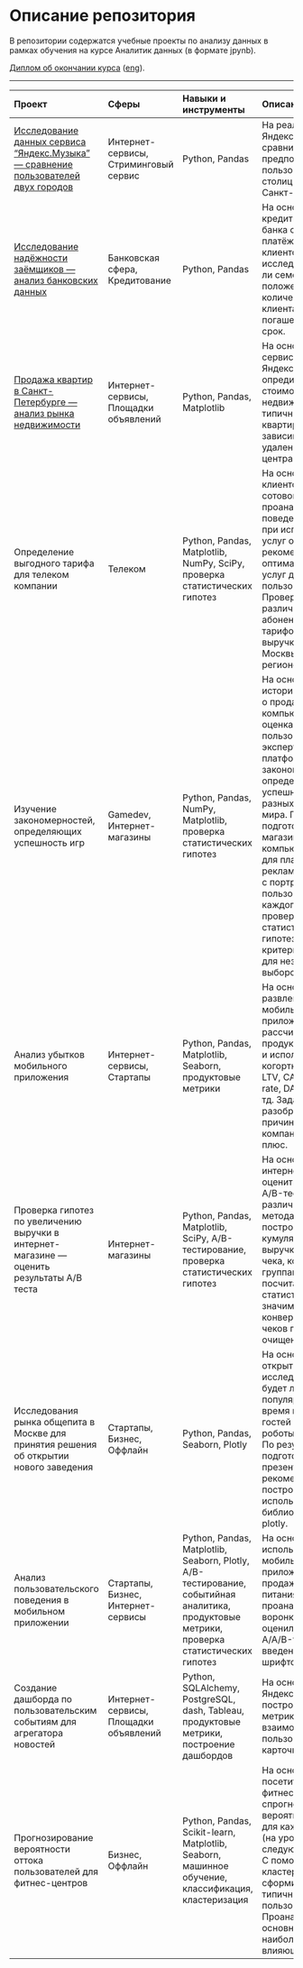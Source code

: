 # Описание репозитория
В репозитории содержатся учебные проекты по анализу данных в рамках обучения на курсе Аналитик данных (в формате jpynb).

[Диплом об окончании курса](https://drive.google.com/file/d/1IrpjXOZRnrvHB58-aP94zVE8ge-j1L6Y/view?usp=sharing) ([eng](https://drive.google.com/file/d/1hl99-5iqAOnpObwJNlmPkr6nphEeGRhF/view?usp=sharing)).
____
| Проект | Сферы | Навыки и инструменты | Описание проекта
|:----|:----|:----|:----|
| [Исследование данных сервиса “Яндекс.Музыка” — сравнение пользователей двух городов](https://github.com/csvictorie/training_projects/tree/main/%D0%98%D1%81%D1%81%D0%BB%D0%B5%D0%B4%D0%BE%D0%B2%D0%B0%D0%BD%D0%B8%D0%B5%20%D0%B4%D0%B0%D0%BD%D0%BD%D1%8B%D1%85%20%D1%81%D0%B5%D1%80%D0%B2%D0%B8%D1%81%D0%B0%20%D0%AF%D0%BD%D0%B4%D0%B5%D0%BA%D1%81.%D0%9C%D1%83%D0%B7%D1%8B%D0%BA%D0%B0) | Интернет-сервисы, Стриминговый сервис | Python, Pandas | На реальных данных Яндекс.Музыки сравнила поведение и предпочтения пользователей двух столиц — Москвы и Санкт-Петербурга. |
| [Исследование надёжности заёмщиков — анализ банковских данных](https://github.com/csvictorie/training_projects/tree/main/%D0%98%D1%81%D1%81%D0%BB%D0%B5%D0%B4%D0%BE%D0%B2%D0%B0%D0%BD%D0%B8%D0%B5%20%D0%BD%D0%B0%D0%B4%D1%91%D0%B6%D0%BD%D0%BE%D1%81%D1%82%D0%B8%20%D0%B7%D0%B0%D1%91%D0%BC%D1%89%D0%B8%D0%BA%D0%BE%D0%B2) | Банковская сфера, Кредитование | Python, Pandas | На основе данных кредитного отдела банка о платёжеспособности клиентов  исследовала, влияет ли семейное положение и количество детей клиента на факт погашения кредита в срок. |
| [Продажа квартир в Санкт-Петербурге — анализ рынка недвижимости](https://github.com/csvictorie/training_projects/tree/main/%D0%90%D0%BD%D0%B0%D0%BB%D0%B8%D0%B7%20%D1%80%D1%8B%D0%BD%D0%BA%D0%B0%20%D0%BD%D0%B5%D0%B4%D0%B2%D0%B8%D0%B6%D0%B8%D0%BC%D0%BE%D1%81%D1%82%D0%B8%20%D0%A1%D0%B0%D0%BD%D0%BA%D1%82-%D0%9F%D0%B5%D1%82%D0%B5%D1%80%D0%B1%D1%83%D1%80%D0%B3%D0%B0) | Интернет-сервисы, Площадки объявлений | Python, Pandas, Matplotlib | На основе данных сервиса Яндекс.Недвижимость опредилила рыночную стоимость объектов недвижимости и типичные параметры квартир в зависимости от удаленности от центра. |
| Определение выгодного тарифа для телеком компании | Телеком | Python, Pandas, Matplotlib, NumPy, SciPy, проверка статистических гипотез | На основе данных клиентов оператора сотовой связи проанализировала поведение клиентов при использовании услуг оператора и рекомендовала оптимальные наборы услуг для пользователей. Проверила гипотезы о различии выручки абонентов разных тарифов и различии выручки абонентов из Москвы и других регионов. |
| Изучение закономерностей, определяющих успешность игр | Gamedev, Интернет-магазины | Python, Pandas, NumPy, Matplotlib, проверка статистических гипотез | На основе исторических данных о продажах компьютерных игр, оценках пользователей и экспертов, жанров и платформ, выявила закономерности, определяющие успешность игры, в разных регионах мира. По результатам подготовила отчет для магазина компьютерных игр для планирования рекламных кампаний с портретами пользователей для каждого региона. При проверке статистических гипотез использован критерий Стьюдента для независимых выборок. |
| Анализ убытков мобильного приложения | Интернет-сервисы, Стартапы | Python, Pandas, Matplotlib, Seaborn, продуктовые метрики | На основе данных развлекательного мобильного приложения рассчитала продуктовые метрики и использовала когортный анализ: LTV, CAC, Retention rate, DAU, WAU, MAU и тд. Задача анализа — разобраться в причинах и помочь компании выйти в плюс. |
| Проверка гипотез по увеличению выручки в интернет-магазине — оценить результаты A/B теста | Интернет-магазины | Python, Pandas, Matplotlib, SciPy, A/B-тестирование, проверка статистических гипотез | На основе данных интернет-магазина оценить результаты A/B-тестирования различными методами — построила графики кумулятивной выручки, среднего чека, конверсии по группам, затем посчитала статистическую значимость различий конверсий и средних чеков по сырым и очищенным данным. |
| Исследования рынка общепита в Москве для принятия решения об открытии нового заведения | Стартапы, Бизнес, Оффлайн | Python, Pandas, Seaborn, Plotly | На основе данных открытых данных исследовала вопрос - будет ли успешным и популярным на долгое время кафе, в котором гостей обслуживают роботы-официанты. По результатам подготовила презентацию с рекомендациями. В построении графиков использовала библиотеки seaborn и plotly. |
| Анализ пользовательского поведения в мобильном приложении | Стартапы, Бизнес, Интернет-сервисы | Python, Pandas, Matplotlib, Seaborn, Plotly, A/B-тестирование, событийная аналитика, продуктовые метрики, проверка статистических гипотез | На основе данных использования мобильного приложения для продажи продуктов питания проанализировала воронку продаж и оценила результаты A/A/B-тестирования введения новых шрифтов. |
| Создание дашборда по пользовательским событиям для агрегатора новостей | Интернет-сервисы, Площадки объявлений | Python, SQLAlchemy, PostgreSQL, dash, Tableau, продуктовые метрики, построение дашбордов | На основе данных Яндекс.Дзен построила дашборд с метриками взаимодействия пользователей с карточками статей. |
| Прогнозирование вероятности оттока пользователей для фитнес-центров | Бизнес, Оффлайн | Python, Pandas, Scikit-learn, Matplotlib, Seaborn, машинное обучение, классификация, кластеризация | На основе данных о посетителях сети фитнес-центров спрогнозировала вероятность оттока для каждого клиента (на уровне следующего месяца). С помощью кластеризации сформировала типичные портреты пользователей. Проанализировала основные признаки, наиболее сильно влияющие на отток. |
